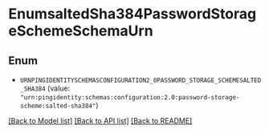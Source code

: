 # EnumsaltedSha384PasswordStorageSchemeSchemaUrn

## Enum


* `URNPINGIDENTITYSCHEMASCONFIGURATION2_0PASSWORD_STORAGE_SCHEMESALTED_SHA384` (value: `"urn:pingidentity:schemas:configuration:2.0:password-storage-scheme:salted-sha384"`)


[[Back to Model list]](../README.md#documentation-for-models) [[Back to API list]](../README.md#documentation-for-api-endpoints) [[Back to README]](../README.md)


